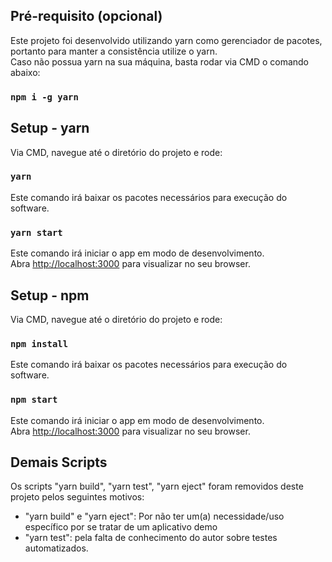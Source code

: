 
## Pré-requisito (opcional)

Este projeto foi desenvolvido utilizando yarn como gerenciador de pacotes, portanto para manter a consistência utilize o yarn.<br />
Caso não possua yarn na sua máquina, basta rodar via CMD o comando abaixo: 
### `npm i -g yarn`

## Setup - yarn

Via CMD, navegue até o diretório do projeto e rode:

### `yarn`

Este comando irá baixar os pacotes necessários para execução do software.<br />

### `yarn start`

Este comando irá iniciar o app em modo de desenvolvimento.<br />
Abra [http://localhost:3000](http://localhost:3000) para visualizar no seu browser.<br />


## Setup - npm

Via CMD, navegue até o diretório do projeto e rode:

### `npm install`

Este comando irá baixar os pacotes necessários para execução do software.<br />

### `npm start`

Este comando irá iniciar o app em modo de desenvolvimento.<br />
Abra [http://localhost:3000](http://localhost:3000) para visualizar no seu browser.<br />

## Demais Scripts

Os scripts "yarn build", "yarn test", "yarn eject" foram removidos deste projeto pelos seguintes motivos:<br />
- "yarn build" e "yarn eject": Por não ter um(a) necessidade/uso específico por se tratar de um aplicativo demo
- "yarn test": pela falta de conhecimento do autor sobre testes automatizados.
